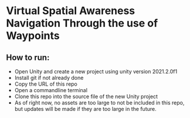 # Virtual Spatial Awareness Navigation Through the use of Waypoints

## How to run: 

- Open Unity and create a new project using unity version 2021.2.0f1
- Install git if not already done 
- Copy the URL of this repo
- Open a commandline terminal 
- Clone this repo into the source file of the new Unity project
- As of right now, no assets are too large to not be included in this repo, but updates will be made if they are too large in the future. 

